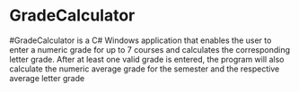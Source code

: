 # GradeCalculator

#GradeCalculator is a C# Windows application that enables the user to enter a numeric grade for up to 7 courses and calculates the corresponding letter grade. After at least one valid grade is entered, the program will also calculate the numeric average grade for the semester and the respective average letter grade
